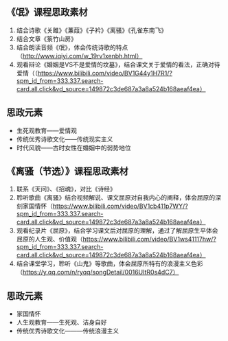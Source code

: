 ## 《氓》课程思政素材

1. 结合诗歌《关雎》《蒹葭》《子衿》《离骚》《孔雀东南飞》
2. 结合文章《箓竹山房》
3. 结合朗读音频《氓》，体会传统诗歌的特点（http://www.iqiyi.com/w_19rv1xenbh.html）
4. 观看辩论《婚姻是VS不是爱情的坟墓》，结合课文关于爱情的看法，正确对待爱情（（https://www.bilibili.com/video/BV1G44y1H7R1/?spm_id_from=333.337.search-card.all.click&vd_source=149872c3de687a3a8a524b168aeaf4ea）

## 思政元素

- 生死观教育——爱情观
- 传统优秀诗歌文化——传统现实主义
- 时代风貌——古时女性在婚姻中的弱势地位

## 《离骚（节选）》课程思政素材

1. 联系《天问》、《招魂》，对比《诗经》
2. 聆听歌曲《离骚》结合视频解说、课文屈原对自我内心的阐释，体会屈原的深刻家国情怀（https://www.bilibili.com/video/BV1cb411p7WY/?spm_id_from=333.337.search-card.all.click&vd_source=149872c3de687a3a8a524b168aeaf4ea）
3. 观看纪录片《屈原》，结合学习课文后对屈原的理解，通过了解屈原生平体会屈原的人生观、价值观（https://www.bilibili.com/video/BV1ws41117hw/?spm_id_from=333.337.search-card.all.click&vd_source=149872c3de687a3a8a524b168aeaf4ea）
4. 结合课堂学习，聆听《山鬼》等歌曲，体会屈原所特有的浪漫主义色彩（https://y.qq.com/n/ryqq/songDetail/0016UItR0s4dC7）


## 思政元素

- 家国情怀
- 人生观教育——生死观、洁身自好
- 传统优秀诗歌文化———传统浪漫主义
